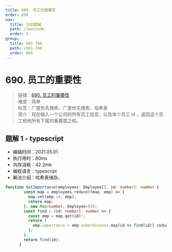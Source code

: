 ```yaml
---
title: 690. 员工的重要性
order: 690
nav:
  title: 力扣题解
  path: /leetcode
  order: 3
group:
  title: 601-700
  path: /601-700
  order: 601
---
```


# 690. 员工的重要性
    
> 链接：[690. 员工的重要性](https://leetcode-cn.com/problems/employee-importance/)  
> 难度：简单  
> 标签：广度优先搜索、广度优先搜索、哈希表  
> 简介：现在输入一个公司的所有员工信息，以及单个员工 id ，返回这个员工和他所有下属的重要度之和。
      
## 题解 1 - typescript
- 编辑时间：2021.05.01
- 执行用时：80ms
- 内存消耗：42.2mb
- 编程语言：typescript
- 解法介绍：哈希表储存。
```typescript
function GetImportance(employees: Employee[], id: number): number {
        const map = employees.reduce((map, emp) => {
          map.set(emp.id, emp);
          return map;
        }, new Map<number, Employee>());
        const find = (id: number): number => {
          const emp = map.get(id)!;
          return (
            emp.importance + emp.subordinates.map(id => find(id)).reduce((total, cur) => total + cur, 0)
          );
        };
        return find(id);
      }
```

      